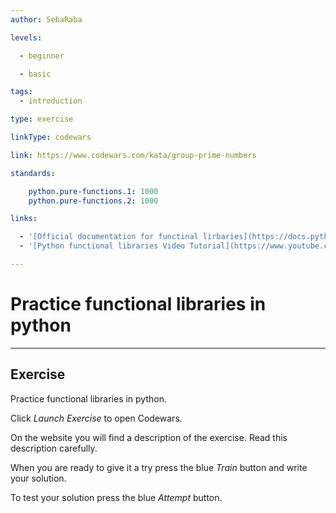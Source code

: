 ```yaml
---
author: SebaRaba

levels:

  - beginner

  - basic

tags:
  - introduction

type: exercise

linkType: codewars

link: https://www.codewars.com/kata/group-prime-numbers

standards:

    python.pure-functions.1: 1000
    python.pure-functions.2: 1000

links:

  - '[Official documentation for functinal lirbaries](https://docs.python.org/3/library/itertools.html){website}'
  - '[Python functional libraries Video Tutorial](https://www.youtube.com/watch?v=xK7E2YmjyAc){video}'

---
```

# Practice functional libraries in python

---
## Exercise

Practice functional libraries in python.

Click *Launch Exercise* to open Codewars.

On the website you will find a description of the exercise. Read this description carefully. 

When you are ready to give it a try press the blue *Train* button and write your solution. 

To test your solution press the blue *Attempt* button.
